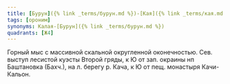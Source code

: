 ```yaml
---
title: [Бурун]({% link _terms/бурун.md %})-[Кая]({% link _terms/кая.md %}) I
tags: [ороним]
synonyms: Калая-[Бурун]({% link _terms/бурун.md %})
quadrants: [Ж4]
---
```


Горный мыс с массивной скальной округленной оконечностью. Сев. выступ лесистой
куэсты Второй гряды, к Ю от зап. окраины нп Баштановка (Бахч.), на л. берегу р.
Кача, к Ю от пещ. монастыря Качи-Кальон.
